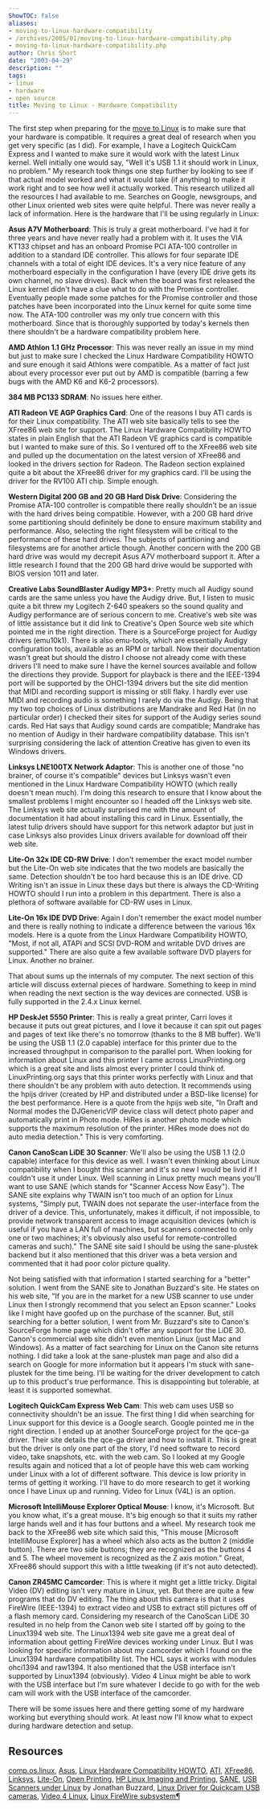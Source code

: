 ```yaml
---
ShowTOC: false
aliases:
- moving-to-linux-hardware-compatibility
- /archives/2005/01/moving-to-linux-hardware-compatibility.php
- moving-to-linux-hardware-compatibility.php
author: Chris Short
date: "2003-04-29"
description: ""
tags:
- linux
- hardware
- open source
title: Moving to Linux - Hardware Compatibility
---
```



The first step when preparing for the [move to Linux](/moving-to-linux/) is to make sure that your hardware is compatible. It requires a great deal of research when you get very specific (as I did). For example, I have a Logitech QuickCam Express and I wanted to make sure it would work with the latest Linux kernel. Well initially one would say, "Well it's USB 1.1 it should work in Linux, no problem." My research took things one step further by looking to see if that actual model worked and what it would take (if anything) to make it work right and to see how well it actually worked. This research utilized all the resources I had available to me. Searches on Google, newsgroups, and other Linux oriented web sites were quite helpful. There was never really a lack of information. Here is the hardware that I'll be using regularly in Linux:

**Asus A7V Motherboard**: This is truly a great motherboard. I've had it for three years and have never really had a problem with it. It uses the VIA KT133 chipset and has an onboard Promise PCI ATA-100 controller in addition to a standard IDE controller. This allows for four separate IDE channels with a total of eight IDE devices. It's a very nice feature of any motherboard especially in the configuration I have (every IDE drive gets its own channel, no slave drives). Back when the board was first released the Linux kernel didn't have a clue what to do with the Promise controller. Eventually people made some patches for the Promise controller and those patches have been incorporated into the Linux kernel for quite some time now. The ATA-100 controller was my only true concern with this motherboard. Since that is thoroughly supported by today's kernels then there shouldn't be a hardware compatibility problem here.

**AMD Athlon 1.1 GHz Processor**: This was never really an issue in my mind but just to make sure I checked the Linux Hardware Compatibility HOWTO and sure enough it said Athlons were compatible. As a matter of fact just about every processor ever put out by AMD is compatible (barring a few bugs with the AMD K6 and K6-2 processors).

**384 MB PC133 SDRAM**: No issues here either.

**ATI Radeon VE AGP Graphics Card**: One of the reasons I buy ATI cards is for their Linux compatibility. The ATI web site basically tells to see the XFree86 web site for support. The Linux Hardware Compatibility HOWTO states in plain English that the ATI Radeon VE graphics card is compatible but I wanted to make sure of this. So I ventured off to the XFree86 web site and pulled up the documentation on the latest version of XFree86 and looked in the drivers section for Radeon. The Radeon section explained quite a bit about the XFree86 driver for my graphics card. I'll be using the driver for the RV100 ATI chip. Simple enough.

**Western Digital 200 GB and 20 GB Hard Disk Drive**: Considering the Promise ATA-100 controller is compatible there really shouldn't be an issue with the hard drives being compatible. However, with a 200 GB hard drive some partitioning should definitely be done to ensure maximum stability and performance. Also, selecting the right filesystem will be critical to the performance of these hard drives. The subjects of partitioning and filesystems are for another article though. Another concern with the 200 GB hard drive was would my decrepit Asus A7V motherboard support it. After a little research I found that the 200 GB hard drive would be supported with BIOS version 1011 and later.

**Creative Labs SoundBlaster Audigy MP3+**: Pretty much all Audigy sound cards are the same unless you have the Audigy drive. But, I listen to music quite a bit threw my Logitech Z-640 speakers so the sound quality and Audigy performance are of serious concern to me. Creative's web site was of little assistance but it did link to Creative's Open Source web site which pointed me in the right direction. There is a SourceForge project for Audigy drivers (emu10k1). There is also emu-tools, which are essentially Audigy configuration tools, available as an RPM or tarball. Now their documentation wasn't great but should the distro I choose not already come with these drivers I'll need to make sure I have the kernel sources available and follow the directions they provide. Support for playback is there and the IEEE-1394 port will be supported by the OHCI-1394 drivers but the site did mention that MIDI and recording support is missing or still flaky. I hardly ever use MIDI and recording audio is something I rarely do via the Audigy. Being that my two top choices of Linux distributions are Mandrake and Red Hat (in no particular order) I checked their sites for support of the Audigy series sound cards. Red Hat says that Audigy sound cards are compatible; Mandrake has no mention of Audigy in their hardware compatibility database. This isn't surprising considering the lack of attention Creative has given to even its Windows drivers.

**Linksys LNE100TX Network Adaptor**: This is another one of those "no brainer, of course it's compatible" devices but Linksys wasn't even mentioned in the Linux Hardware Compatibility HOWTO (which really doesn't mean much). I'm doing this research to ensure that I know about the smallest problems I might encounter so I headed off the Linksys web site. The Linksys web site actually surprised me with the amount of documentation it had about installing this card in Linux. Essentially, the latest tulip drivers should have support for this network adaptor but just in case Linksys also provides Linux drivers available for download off their web site.

**Lite-On 32x IDE CD-RW Drive**: I don't remember the exact model number but the Lite-On web site indicates that the two models are basically the same. Detection shouldn't be too hard because this is an IDE drive. CD Writing isn't an issue in Linux these days but there is always the CD-Writing HOWTO should I run into a problem in this department. There is also a plethora of software available for CD-RW uses in Linux.

**Lite-On 16x IDE DVD Drive**: Again I don't remember the exact model number and there is really nothing to indicate a difference between the various 16x models. Here is a quote from the Linux Hardware Compatibility HOWTO, "Most, if not all, ATAPI and SCSI DVD-ROM and writable DVD drives are supported." There are also quite a few available software DVD players for Linux. Another no brainer.

That about sums up the internals of my computer. The next section of this article will discuss external pieces of hardware. Something to keep in mind when reading the next section is the way devices are connected. USB is fully supported in the 2.4.x Linux kernel.

**HP DeskJet 5550 Printer**: This is really a great printer, Carri loves it because it puts out great pictures, and I love it because it can spit out pages and pages of text like there's no tomorrow (thanks to the 8 MB buffer). We'll be using the USB 1.1 (2.0 capable) interface for this printer due to the increased throughput in comparison to the parallel port. When looking for information about Linux and this printer I came across LinuxPrinting.org which is a great site and lists almost every printer I could think of. LinuxPrinting.org says that this printer works perfectly with Linux and that there shouldn't be any problem with auto detection. It recommends using the hpijs driver (created by HP and distributed under a BSD-like license) for the best performance. Here is a quote from the hpijs web site, "In Draft and Normal modes the DJGenericVIP device class will detect photo paper and automatically print in Photo mode. HiRes is another photo mode which supports the maximum resolution of the printer. HiRes mode does not do auto media detection." This is very comforting.

**Canon CanoScan LiDE 30 Scanner**: We'll also be using the USB 1.1 (2.0 capable) interface for this device as well. I wasn't even thinking about Linux compatibility when I bought this scanner and it's so new I would be livid if I couldn't use it under Linux. Well scanning in Linux pretty much means you'll want to use SANE (which stands for "Scanner Access Now Easy"). The SANE site explains why TWAIN isn't too much of an option for Linux systems, "Simply put, TWAIN does not separate the user-interface from the driver of a device. This, unfortunately, makes it difficult, if not impossible, to provide network transparent access to image acquisition devices (which is useful if you have a LAN full of machines, but scanners connected to only one or two machines; it's obviously also useful for remote-controlled cameras and such)." The SANE site said I should be using the sane-plustek backend but it also mentioned that this driver was a beta version and commented that it had poor color picture quality.

Not being satisfied with that information I started searching for a "better" solution. I went from the SANE site to Jonathan Buzzard's site. He states on his web site, "If you are in the market for a new USB scanner to use under Linux then I strongly recommend that you select an Epson scanner." Looks like I might have goofed up on the purchase of the scanner. But, still searching for a better solution, I went from Mr. Buzzard's site to Canon's SourceForge home page which didn't offer any support for the LiDE 30. Canon's commercial web site didn't even mention Linux (just Mac and Windows). As a matter of fact searching for Linux on the Canon site returns nothing. I did take a look at the sane-plustek man page and also did a search on Google for more information but it appears I'm stuck with sane-plustek for the time being. I'll be waiting for the driver development to catch up to this product's true performance. This is disappointing but tolerable, at least it is supported somewhat.

**Logitech QuickCam Express Web Cam**: This web cam uses USB so connectivity shouldn't be an issue. The first thing I did when searching for Linux support for this device is a Google search. Google pointed me in the right direction. I ended up at another SourceForge project for the qce-ga driver. Their site details the qce-ga driver and how to install it. This is great but the driver is only one part of the story, I'd need software to record video, take snapshots, etc. with the web cam. So I looked at my Google results again and noticed that a lot of people have this web cam working under Linux with a lot of different software. This device is low priority in terms of getting it working. I'll have to do more research to get it working once I have Linux up and running. Video for Linux (V4L) is an option.

**Microsoft IntelliMouse Explorer Optical Mouse**: I know, it's Microsoft. But you know what, it's a great mouse. It's big enough so that it suits my rather large hands well and it has four buttons and a wheel. My research took me back to the XFree86 web site which said this, "This mouse [Microsoft IntelliMouse Explorer] has a wheel which also acts as the button 2 (middle button). There are two side buttons; they are recognized as the buttons 4 and 5. The wheel movement is recognized as the Z axis motion." Great, XFree86 should support this with a little tweaking (if it's not auto detected).

**Canon ZR45MC Camcorder**: This is where it might get a little tricky. Digital Video (DV) editing isn't very mature in Linux, yet. But there are quite a few programs that do DV editing. The thing about this camera is that it uses FireWire (IEEE-1394) to extract video and USB to extract still pictures off of a flash memory card. Considering my research of the CanoScan LiDE 30 resulted in no help from the Canon web site I started off by going to the Linux1394 web site. The Linux1394 web site gave me a great deal of information about getting FireWire devices working under Linux. But I was looking for specific information about my camcorder which I found on the Linux1394 hardware compatibility list. The HCL says it works with modules ohci1394 and raw1394. It also mentioned that the USB interface isn't supported by Linux1394 (obviously). Video 4 Linux might be able to work with the USB interface but I'm sure whatever I decide to go with for the web cam will work with the USB interface of the camcorder.

There will be some issues here and there getting some of my hardware working but everything should work. At least now I'll know what to expect during hardware detection and setup.

## Resources

[comp.os.linux](https://groups.google.com/forum/#!search/comp.os.linux), [Asus](https://www.asus.com/), [Linux Hardware Compatibility HOWTO](https://tldp.org/HOWTO/Hardware-HOWTO/), [ATI](https://www.amd.com/en/products/graphics/desktops/radeon.html), [XFree86](https://www.xfree86.org/), [Linksys](https://www.linksys.com/), [Lite-On](https://en.wikipedia.org/wiki/Lite-On), [Open Printing](https://www.openprinting.org/printers), [HP Linux Imaging and Printing](https://developers.hp.com/hp-linux-imaging-and-printing/install/manual/index.html),  [SANE](http://www.sane-project.org/), [USB Scanners under Linux](http://www.buzzard.me.uk/jonathan/scanners-usb.html) by Jonathan Buzzard,  [Linux Driver for Quickcam USB cameras](https://qce-ga.sourceforge.net/), [Video 4 Linux](http://www.exploits.org/v4l/), [Linux FireWire subsystem¶](https://ieee1394.docs.kernel.org/en/latest/)
